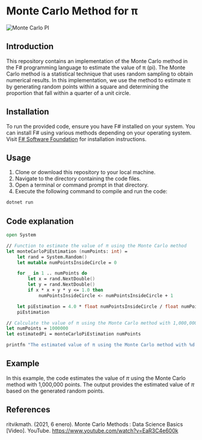 # Monte Carlo Method for π

![Monte Carlo PI](https://upload.wikimedia.org/wikipedia/commons/thumb/e/e5/Estimacion_de_Pi_por_Montercarlo.gif/296px-Estimacion_de_Pi_por_Montercarlo.gif)


## Introduction
This repository contains an implementation of the Monte Carlo method in the F# programming language to estimate the value of π (pi). The Monte Carlo method is a statistical technique that uses random sampling to obtain numerical results. In this implementation, we use the method to estimate π by generating random points within a square and determining the proportion that fall within a quarter of a unit circle.

## Installation
To run the provided code, ensure you have F# installed on your system. You can install F# using various methods depending on your operating system. Visit [F# Software Foundation](https://fsharp.org/use/) for installation instructions.

## Usage
1. Clone or download this repository to your local machine.
2. Navigate to the directory containing the code files.
3. Open a terminal or command prompt in that directory.
4. Execute the following command to compile and run the code:

```bash
dotnet run
```

## Code explanation

```fsharp
open System

// Function to estimate the value of π using the Monte Carlo method
let monteCarloPiEstimation (numPoints: int) =
    let rand = System.Random()
    let mutable numPointsInsideCircle = 0

    for _ in 1 .. numPoints do
        let x = rand.NextDouble()
        let y = rand.NextDouble()
        if x * x + y * y <= 1.0 then
            numPointsInsideCircle <- numPointsInsideCircle + 1

    let piEstimation = 4.0 * float numPointsInsideCircle / float numPoints
    piEstimation

// Calculate the value of π using the Monte Carlo method with 1,000,000 points
let numPoints = 1000000
let estimatedPi = monteCarloPiEstimation numPoints

printfn "The estimated value of π using the Monte Carlo method with %d points is approximately %f" numPoints estimatedPi
```

## Example

In this example, the code estimates the value of $\pi$ using the Monte Carlo method with 1,000,000 points. The output provides the estimated value of $\pi$ based on the generated random points.


## References

ritvikmath. (2021, 6 enero). Monte Carlo Methods : Data Science Basics [Video]. YouTube. https://www.youtube.com/watch?v=EaR3C4e600k